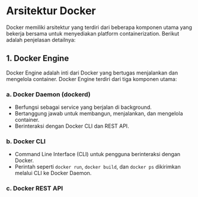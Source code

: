 # Arsitektur Docker

Docker memiliki arsitektur yang terdiri dari beberapa komponen utama yang bekerja bersama untuk menyediakan platform containerization. Berikut adalah penjelasan detailnya:

## 1. **Docker Engine**
Docker Engine adalah inti dari Docker yang bertugas menjalankan dan mengelola container. Docker Engine terdiri dari tiga komponen utama:

### a. **Docker Daemon (dockerd)**
- Berfungsi sebagai service yang berjalan di background.
- Bertanggung jawab untuk membangun, menjalankan, dan mengelola container.
- Berinteraksi dengan Docker CLI dan REST API.

### b. **Docker CLI**
- Command Line Interface (CLI) untuk pengguna berinteraksi dengan Docker.
- Perintah seperti `docker run`, `docker build`, dan `docker ps` dikirimkan melalui CLI ke Docker Daemon.

### c. **Docker REST API**